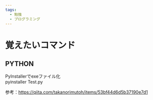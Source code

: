 ```yaml
---
tags:
  - 勉強
  - プログラミング
---
```



# 覚えたいコマンド

## PYTHON

PyInstallerでexeファイル化  
pyinstaller Test.py

参考：<https://qiita.com/takanorimutoh/items/53bf44d6d5b37190e7d1>
